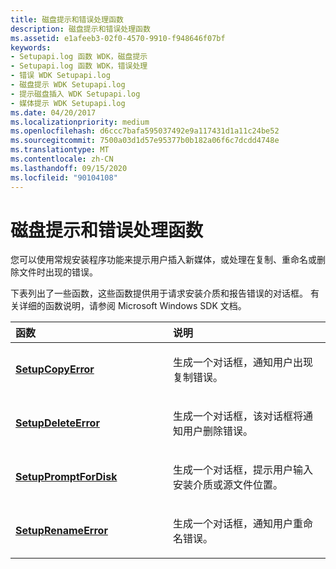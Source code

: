 ```yaml
---
title: 磁盘提示和错误处理函数
description: 磁盘提示和错误处理函数
ms.assetid: e1afeeb3-02f0-4570-9910-f948646f07bf
keywords:
- Setupapi.log 函数 WDK，磁盘提示
- Setupapi.log 函数 WDK，错误处理
- 错误 WDK Setupapi.log
- 磁盘提示 WDK Setupapi.log
- 提示磁盘插入 WDK Setupapi.log
- 媒体提示 WDK Setupapi.log
ms.date: 04/20/2017
ms.localizationpriority: medium
ms.openlocfilehash: d6ccc7bafa595037492e9a117431d1a11c24be52
ms.sourcegitcommit: 7500a03d1d57e95377b0b182a06f6c7dcdd4748e
ms.translationtype: MT
ms.contentlocale: zh-CN
ms.lasthandoff: 09/15/2020
ms.locfileid: "90104108"
---
```

# <a name="disk-prompting-and-error-handling-functions"></a>磁盘提示和错误处理函数





您可以使用常规安装程序功能来提示用户插入新媒体，或处理在复制、重命名或删除文件时出现的错误。

下表列出了一些函数，这些函数提供用于请求安装介质和报告错误的对话框。 有关详细的函数说明，请参阅 Microsoft Windows SDK 文档。

<table>
<colgroup>
<col width="50%" />
<col width="50%" />
</colgroup>
<thead>
<tr class="header">
<th align="left">函数</th>
<th align="left">说明</th>
</tr>
</thead>
<tbody>
<tr class="odd">
<td align="left"><p><a href="/windows/desktop/api/setupapi/nf-setupapi-setupcopyerrora" data-raw-source="[&lt;strong&gt;SetupCopyError&lt;/strong&gt;](/windows/desktop/api/setupapi/nf-setupapi-setupcopyerrora)"><strong>SetupCopyError</strong></a></p></td>
<td align="left"><p>生成一个对话框，通知用户出现复制错误。</p></td>
</tr>
<tr class="even">
<td align="left"><p><a href="/windows/desktop/api/setupapi/nf-setupapi-setupdeleteerrora" data-raw-source="[&lt;strong&gt;SetupDeleteError&lt;/strong&gt;](/windows/desktop/api/setupapi/nf-setupapi-setupdeleteerrora)"><strong>SetupDeleteError</strong></a></p></td>
<td align="left"><p>生成一个对话框，该对话框将通知用户删除错误。</p></td>
</tr>
<tr class="odd">
<td align="left"><p><a href="/windows/desktop/api/setupapi/nf-setupapi-setuppromptfordiska" data-raw-source="[&lt;strong&gt;SetupPromptForDisk&lt;/strong&gt;](/windows/desktop/api/setupapi/nf-setupapi-setuppromptfordiska)"><strong>SetupPromptForDisk</strong></a></p></td>
<td align="left"><p>生成一个对话框，提示用户输入安装介质或源文件位置。</p></td>
</tr>
<tr class="even">
<td align="left"><p><a href="/windows/desktop/api/setupapi/nf-setupapi-setuprenameerrora" data-raw-source="[&lt;strong&gt;SetupRenameError&lt;/strong&gt;](/windows/desktop/api/setupapi/nf-setupapi-setuprenameerrora)"><strong>SetupRenameError</strong></a></p></td>
<td align="left"><p>生成一个对话框，通知用户重命名错误。</p></td>
</tr>
</tbody>
</table>

 

